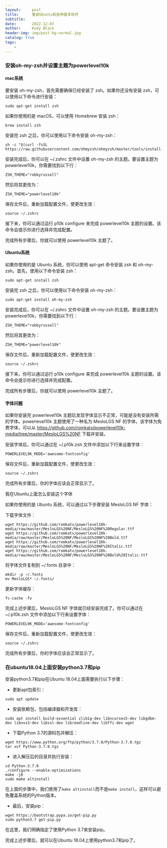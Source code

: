 ```yaml
---
layout:     post
title:      重装Ubuntu和各种基本软件
subtitle:   
date:       2022-12-07
author:     Kody Black
header-img: img/post-bg-normal.jpg
catalog: true
tags:
    - 
---
```


### 安装oh-my-zsh并设置主题为powerlevel10k

#### mac系统

要安装 oh-my-zsh，首先需要确保已经安装了 zsh。如果你还没有安装 zsh，可以使用以下命令进行安装：

```
sudo apt-get install zsh
```
如果你使用的是 macOS，可以使用 Homebrew 安装 zsh：

```
brew install zsh
```
安装完 zsh 之后，你可以使用以下命令安装 oh-my-zsh：

```
sh -c "$(curl -fsSL https://raw.githubusercontent.com/ohmyzsh/ohmyzsh/master/tools/install.sh)"
```
安装完成后，你可以在 ~/.zshrc 文件中设置 oh-my-zsh 的主题。要设置主题为 powerlevel10k，你需要找到以下行：

```
ZSH_THEME="robbyrussell"
```

然后将其更改为：

```
ZSH_THEME="powerlevel10k"
```
保存文件后，重新加载配置文件，使更改生效：

```
source ~/.zshrc
```
接下来，你可以通过运行 p10k configure 来完成 powerlevel10k 主题的设置。该命令会提示你进行选择并完成配置。

完成所有步骤后，你就可以使用 powerlevel10k 主题了。

#### Ubuntu系统

如果你使用的是 Ubuntu 系统，则可以使用 apt-get 命令安装 zsh 和 oh-my-zsh。首先，使用以下命令安装 zsh：

```
sudo apt-get install zsh
```
安装完 zsh 之后，你可以使用以下命令安装 oh-my-zsh：

```
sudo apt-get install oh-my-zsh
```
安装完成后，你可以在 ~/.zshrc 文件中设置 oh-my-zsh 的主题。要设置主题为 powerlevel10k，你需要找到以下行：

```
ZSH_THEME="robbyrussell"
```
然后将其更改为：

```
ZSH_THEME="powerlevel10k"
```
保存文件后，重新加载配置文件，使更改生效：

```
source ~/.zshrc
```
接下来，你可以通过运行 p10k configure 来完成 powerlevel10k 主题的设置。该命令会提示你进行选择并完成配置。

完成所有步骤后，你就可以使用 powerlevel10k 主题了。

#### 字体问题

如果你安装完 powerlevel10k 主题后发现字体显示不正常，可能是没有安装所需的字体。powerlevel10k 主题使用了一种名为 MesloLGS NF 的字体，该字体为免费字体，可以从 https://github.com/romkatv/powerlevel10k-media/tree/master/MesloLGS%20NF 下载并安装。

安装字体后，你可以通过在 ~/.p10k.zsh 文件中添加以下行来设置字体：

```
POWERLEVEL9K_MODE='awesome-fontconfig'
```
保存文件后，重新加载配置文件，使更改生效：

```
source ~/.zshrc
```
完成所有步骤后，你的字体应该会正常显示了。

我在Ubuntu上面怎么安装这个字体

如果你使用的是 Ubuntu 系统，可以通过以下步骤安装 MesloLGS NF 字体：

下载字体文件：
```
wget https://github.com/romkatv/powerlevel10k-media/raw/master/MesloLGS%20NF/MesloLGS%20NF%20Regular.ttf
wget https://github.com/romkatv/powerlevel10k-media/raw/master/MesloLGS%20NF/MesloLGS%20NF%20Bold.ttf
wget https://github.com/romkatv/powerlevel10k-media/raw/master/MesloLGS%20NF/MesloLGS%20NF%20Italic.ttf
wget https://github.com/romkatv/powerlevel10k-media/raw/master/MesloLGS%20NF/MesloLGS%20NF%20Bold%20Italic.ttf
```
将字体文件复制到 ~/.fonts 目录中：
```
mkdir -p ~/.fonts
mv MesloLGS* ~/.fonts/
```
更新字体缓存：
```
fc-cache -fv
```
完成上述步骤后，MesloLGS NF 字体就已经安装完成了。你可以通过在 ~/.p10k.zsh 文件中添加以下行来设置字体：

```
POWERLEVEL9K_MODE='awesome-fontconfig'
```
保存文件后，重新加载配置文件，使更改生效：

```
source ~/.zshrc
```
完成所有步骤后，你的字体应该会正常显示了。



### 在ubuntu18.04上面安装python3.7和pip

安装python3.7和pip在Ubuntu 18.04上面需要执行以下步骤：

- 更新apt包索引：

```
sudo apt update
```

- 安装依赖包，包括编译器和开发库：

```
sudo apt install build-essential zlib1g-dev libncurses5-dev libgdbm-dev libnss3-dev libssl-dev libreadline-dev libffi-dev wget
```

- 下载Python 3.7的源码包并解压：

```
wget https://www.python.org/ftp/python/3.7.0/Python-3.7.0.tgz
tar xvf Python-3.7.0.tgz
```

- 进入解压后的目录并执行安装：

```
cd Python-3.7.0
./configure --enable-optimizations
make -j8
sudo make altinstall
```

在上面的步骤中，我们使用了`make altinstall`而不是`make install`，这样可以避免覆盖系统的Python版本。

- 最后，安装pip：

```
wget https://bootstrap.pypa.io/get-pip.py
sudo python3.7 get-pip.py
```

在这里，我们明确指定了使用Python 3.7来安装pip。

完成上述步骤后，就可以在Ubuntu 18.04上使用python3.7和pip了。

